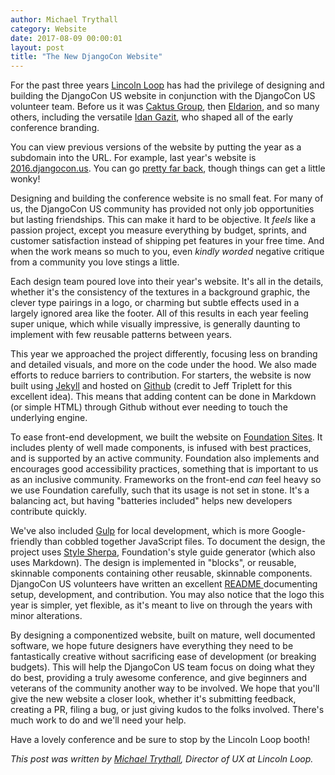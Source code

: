 ```yaml
---
author: Michael Trythall
category: Website
date: 2017-08-09 00:00:01
layout: post
title: "The New DjangoCon Website"
---
```


For the past three years [Lincoln Loop](http://lincolnloop.com/) has had the privilege of designing and building the DjangoCon US website in conjunction with the DjangoCon US volunteer team. Before us it was [Caktus Group](https://www.caktusgroup.com/), then [Eldarion](http://eldarion.com/), and so many others, including the versatile [Idan Gazit](http://gazit.me/), who shaped all of the early conference branding.

You can view previous versions of the website by putting the year as a subdomain into the URL. For example, last year's website is [2016.djangocon.us](http://2016.djangocon.us). You can go [pretty far back](https://2008.djangocon.us/), though things can get a little wonky!

Designing and building the conference website is no small feat. For many of us, the DjangoCon US community has provided not only job opportunities but lasting friendships. This can make it hard to be objective. It *feels* like a passion project, except you measure everything by budget, sprints, and customer satisfaction instead of shipping pet features in your free time. And when the work means so much to you, even *kindly worded* negative critique from a community you love stings a little.

Each design team poured love into their year's website. It's all in the details, whether it's the consistency of the textures in a background graphic, the clever type pairings in a logo, or charming but subtle effects used in a largely ignored area like the footer. All of this results in each year feeling super unique, which while visually impressive, is generally daunting to implement with few reusable patterns between years.

This year we approached the project differently, focusing less on branding and detailed visuals, and more on the code under the hood. We also made efforts to reduce barriers to contribution. For starters, the website is now built using [Jekyll](https://jekyllrb.com/) and hosted on [Github](https://github.com/djangocon/2017.djangocon.us) (credit to Jeff Triplett for this excellent idea). This means that adding content can be done in Markdown (or simple HTML) through Github without ever needing to touch the underlying engine.

To ease front-end development, we built the website on [Foundation Sites](http://foundation.zurb.com/sites.html). It includes plenty of well made components, is infused with best practices, and is supported by an active community. Foundation also implements and encourages good accessibility practices, something that is important to us as an inclusive community. Frameworks on the front-end *can* feel heavy so we use Foundation carefully, such that its usage is not set in stone. It's a balancing act, but having "batteries included" helps new developers contribute quickly.

We've also included [Gulp](https://gulpjs.com/) for local development, which is more Google-friendly than cobbled together JavaScript files. To document the design, the project uses [Style Sherpa](http://foundation.zurb.com/sites/docs/style-sherpa.html), Foundation's style guide generator (which also uses Markdown). The design is implemented in "blocks", or reusable, skinnable components containing other reusable, skinnable components. DjangoCon US volunteers have written an excellent [README ](https://github.com/djangocon/2017.djangocon.us/blob/master/README.md) documenting setup, development, and contribution. You may also notice that the logo this year is simpler, yet flexible, as it's meant to live on through the years with minor alterations.

By designing a componentized website, built on mature, well documented software, we hope future designers have everything they need to be fantastically creative without sacrificing ease of development (or breaking budgets). This will help the DjangoCon US team focus on doing what they do best, providing a truly awesome conference, and give beginners and veterans of the community another way to be involved. We hope that you'll give the new website a closer look, whether it's submitting feedback, creating a PR, filing a bug, or just giving kudos to the folks involved. There's much work to do and we'll need your help.

Have a lovely conference and be sure to stop by the Lincoln Loop booth!

*This post was written by [Michael Trythall](https://lincolnloop.com/team/michael-trythall/), Director of UX at Lincoln Loop.*
